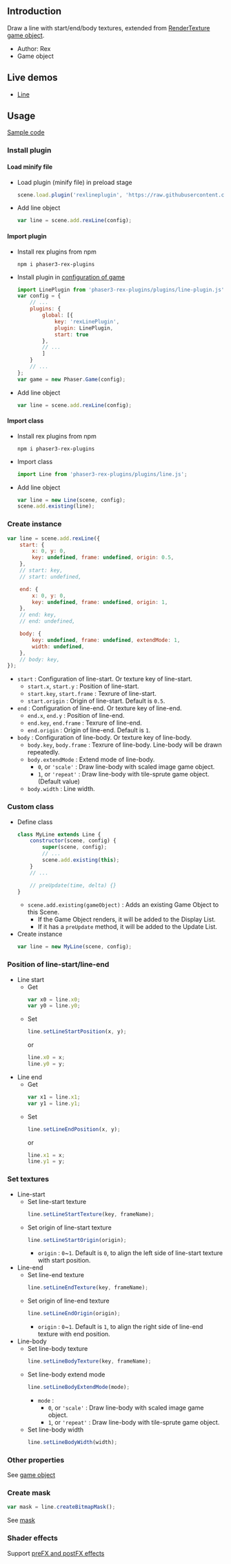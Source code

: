 ## Introduction

Draw a line with start/end/body textures, extended from [RenderTexture game object](rendertexture.md).

- Author: Rex
- Game object

## Live demos

- [Line](https://codepen.io/rexrainbow/pen/PoYewoW)

## Usage

[Sample code](https://github.com/rexrainbow/phaser3-rex-notes/tree/master/examples/line)

### Install plugin

#### Load minify file

- Load plugin (minify file) in preload stage
    ```javascript
    scene.load.plugin('rexlineplugin', 'https://raw.githubusercontent.com/rexrainbow/phaser3-rex-notes/master/dist/rexlineplugin.min.js', true);
    ```
- Add line object
    ```javascript
    var line = scene.add.rexLine(config);
    ```

#### Import plugin

- Install rex plugins from npm
    ```
    npm i phaser3-rex-plugins
    ```
- Install plugin in [configuration of game](game.md#configuration)
    ```javascript
    import LinePlugin from 'phaser3-rex-plugins/plugins/line-plugin.js';
    var config = {
        // ...
        plugins: {
            global: [{
                key: 'rexLinePlugin',
                plugin: LinePlugin,
                start: true
            },
            // ...
            ]
        }
        // ...
    };
    var game = new Phaser.Game(config);
    ```
- Add line object
    ```javascript
    var line = scene.add.rexLine(config);
    ```

#### Import class

- Install rex plugins from npm
    ```
    npm i phaser3-rex-plugins
    ```
- Import class
    ```javascript
    import Line from 'phaser3-rex-plugins/plugins/line.js';
    ```
- Add line object
    ```javascript
    var line = new Line(scene, config);
    scene.add.existing(line);
    ```

### Create instance

```javascript
var line = scene.add.rexLine({
    start: {
        x: 0, y: 0,
        key: undefined, frame: undefined, origin: 0.5,
    },
    // start: key,
    // start: undefined,

    end: {
        x: 0, y: 0,
        key: undefined, frame: undefined, origin: 1,
    },
    // end: key,
    // end: undefined,

    body: {
        key: undefined, frame: undefined, extendMode: 1,
        width: undefined,
    },
    // body: key,
});
```

- `start` : Configuration of line-start. Or texture key of line-start.
    - `start.x`, `start.y` : Position of line-start.
    - `start.key`, `start.frame` : Texrure of line-start.
    - `start.origin` : Origin of line-start. Default is `0.5`.
- `end` : Configuration of line-end. Or texture key of line-end.
    - `end.x`, `end.y` : Position of line-end.
    - `end.key`, `end.frame` : Texrure of line-end.
    - `end.origin` : Origin of line-end. Default is `1`.
- `body` : Configuration of line-body. Or texture key of line-body.
    - `body.key`, `body.frame` : Texrure of line-body. Line-body will be drawn repeatedly.
    - `body.extendMode` : Extend mode of line-body.
        - `0`, or `'scale'` : Draw line-body with scaled image game object.
        - `1`, or `'repeat'` : Draw line-body with tile-sprute game object. (Default value)
    - `body.width` : Line width.

### Custom class

- Define class
    ```javascript
    class MyLine extends Line {
        constructor(scene, config) {
            super(scene, config);
            // ...
            scene.add.existing(this);
        }
        // ...

        // preUpdate(time, delta) {}
    }
    ```
    - `scene.add.existing(gameObject)` : Adds an existing Game Object to this Scene.
        - If the Game Object renders, it will be added to the Display List.
        - If it has a `preUpdate` method, it will be added to the Update List.
- Create instance
    ```javascript
    var line = new MyLine(scene, config);
    ```

### Position of line-start/line-end

- Line start
    - Get
        ```javascript
        var x0 = line.x0;
        var y0 = line.y0;
        ```
    - Set
        ```javascript
        line.setLineStartPosition(x, y);
        ```
        or
        ```javascript
        line.x0 = x;
        line.y0 = y;
        ```
- Line end
    - Get
        ```javascript
        var x1 = line.x1;
        var y1 = line.y1;
        ```
    - Set
        ```javascript
        line.setLineEndPosition(x, y);
        ```
        or
        ```javascript
        line.x1 = x;
        line.y1 = y;
        ```

### Set textures

- Line-start
    - Set line-start texture
        ```javascript
        line.setLineStartTexture(key, frameName);
        ```
    - Set origin of line-start texture
        ```javascript
        line.setLineStartOrigin(origin);
        ```
        - `origin` : `0`~`1`. Default is `0`, to align the left side of line-start texture with start position.
- Line-end
    - Set line-end texture
        ```javascript
        line.setLineEndTexture(key, frameName);
        ```
    - Set origin of line-end texture
        ```javascript
        line.setLineEndOrigin(origin);
        ```
        - `origin` : `0`~`1`. Default is `1`, to align the right side of line-end texture with end position.
- Line-body
    - Set line-body texture
        ```javascript
        line.setLineBodyTexture(key, frameName);
        ```
    - Set line-body extend mode
        ```javascript
        line.setLineBodyExtendMode(mode);
        ```
        - `mode` : 
            - `0`, or `'scale'` : Draw line-body with scaled image game object.
            - `1`, or `'repeat'` : Draw line-body with tile-sprute game object.        
    - Set line-body width
        ```javascript
        line.setLineBodyWidth(width);
        ```

### Other properties

See [game object](gameobject.md)

### Create mask

```javascript
var mask = line.createBitmapMask();
```

See [mask](mask.md)

### Shader effects

Support [preFX and postFX effects](shader-builtin.md)
